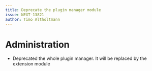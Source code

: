 ```yaml
---
title: Deprecate the plugin manager module
issue: NEXT-13821
author: Timo Altholtmann
---
```

# Administration
* Deprecated the whole plugin manager. It will be replaced by the extension module
